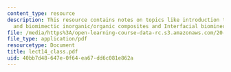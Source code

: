 ```yaml
---
content_type: resource
description: This resource contains notes on topics like introduction to biomineralization
  and biomimectic inorganic/organic composites and Interfacial biomineralization.
file: /media/https%3A/open-learning-course-data-rc.s3.amazonaws.com/20-462j-molecular-principles-of-biomaterials-spring-2006/40bb7d48647e0f64ea67dd6c081e862a_lect14_class.pdf
file_type: application/pdf
resourcetype: Document
title: lect14_class.pdf
uid: 40bb7d48-647e-0f64-ea67-dd6c081e862a
---
```

